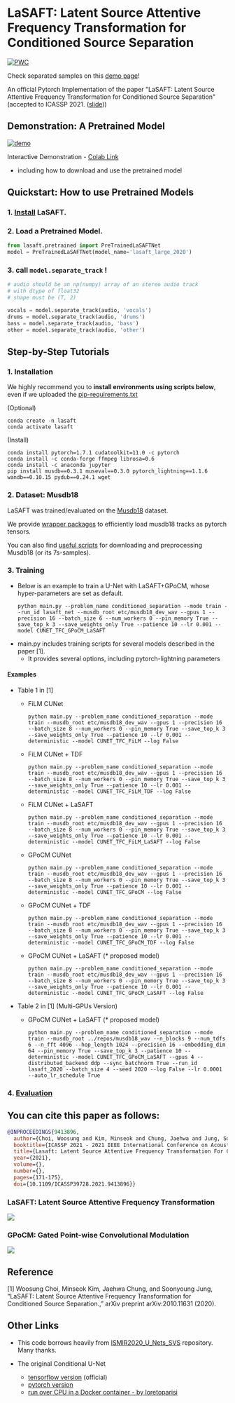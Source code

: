 # LaSAFT: Latent Source Attentive Frequency Transformation for Conditioned Source Separation

[![PWC](https://img.shields.io/endpoint.svg?url=https://paperswithcode.com/badge/lasaft-latent-source-attentive-frequency/music-source-separation-on-musdb18)](https://paperswithcode.com/sota/music-source-separation-on-musdb18?p=lasaft-latent-source-attentive-frequency)

Check separated samples on this [demo page](https://lasaft.github.io/)!

An official Pytorch Implementation of the paper "LaSAFT: Latent Source Attentive Frequency Transformation for Conditioned Source Separation" (accepted to ICASSP 2021. ([slide](https://ws-choi.github.io/Conditioned-Source-Separation-LaSAFT/)))

## Demonstration: A Pretrained Model

[![demo](https://i.imgur.com/8hPZJIY.png)](https://youtu.be/buWnt89kVzs?t=8) 

Interactive Demonstration - [Colab Link](https://colab.research.google.com/github/ws-choi/Conditioned-Source-Separation-LaSAFT/blob/main/colab_demo/LaSAFT_with_GPoCM_(large)_Stella_Jang_Example.ipynb)
  - including how to download and use the pretrained model

## Quickstart: How to use Pretrained Models

### 1. [Install](https://github.com/ws-choi/Conditioned-Source-Separation-LaSAFT#1-installation) LaSAFT.
### 2. Load a Pretrained Model.
```python
from lasaft.pretrained import PreTrainedLaSAFTNet
model = PreTrainedLaSAFTNet(model_name='lasaft_large_2020')
```
### 3. call ```model.separate_track``` !
```python
# audio should be an np(numpy) array of an stereo audio track
# with dtype of float32
# shape must be (T, 2)

vocals = model.separate_track(audio, 'vocals') 
drums = model.separate_track(audio, 'drums') 
bass = model.separate_track(audio, 'bass') 
other = model.separate_track(audio, 'other')
```


## Step-by-Step Tutorials

### 1. Installation

We highly recommend you to **install environments using scripts below**, even if we uploaded the [pip-requirements.txt](https://github.com/ws-choi/Conditioned-Source-Separation-LaSAFT/blob/main/requirements.txt)

(Optional)
```
conda create -n lasaft
conda activate lasaft
```

(Install)
```
conda install pytorch=1.7.1 cudatoolkit=11.0 -c pytorch
conda install -c conda-forge ffmpeg librosa=0.6
conda install -c anaconda jupyter
pip install musdb==0.3.1 museval==0.3.0 pytorch_lightning==1.1.6 wandb==0.10.15 pydub==0.24.1 wget
```

### 2. Dataset: Musdb18

LaSAFT was trained/evaluated on the [Musdb18](https://sigsep.github.io/datasets/musdb.html) dataset.

We provide [wrapper packages](https://github.com/ws-choi/Conditioned-Source-Separation-LaSAFT/tree/main/lasaft/data/musdb_wrapper.py) to efficiently load musdb18 tracks as pytorch tensors.

You can also find [useful scripts](https://github.com/ws-choi/Conditioned-Source-Separation-LaSAFT/tree/main/lasaft/data) for downloading and preprocessing Musdb18 (or its 7s-samples).

### 3. Training

- Below is an example to train a U-Net with LaSAFT+GPoCM, whose hyper-parameters are set as default.
    ```shell script
    python main.py --problem_name conditioned_separation --mode train --run_id lasaft_net --musdb_root etc/musdb18_dev_wav --gpus 1 --precision 16 --batch_size 6 --num_workers 0 --pin_memory True --save_top_k 3 --save_weights_only True --patience 10 --lr 0.001 --model CUNET_TFC_GPoCM_LaSAFT
    ```
- main.py includes training scripts for several models described in the paper [1].
    - It provides several options, including pytorch-lightning parameters

#### Examples

- Table 1 in [1]

    - FiLM CUNet
        ```shell script
        python main.py --problem_name conditioned_separation --mode train --musdb_root etc/musdb18_dev_wav --gpus 1 --precision 16 --batch_size 8 --num_workers 0 --pin_memory True --save_top_k 3 --save_weights_only True --patience 10 --lr 0.001 --deterministic --model CUNET_TFC_FiLM --log False
        ```
    - FiLM CUNet + TDF
        ```shell script
        python main.py --problem_name conditioned_separation --mode train --musdb_root etc/musdb18_dev_wav --gpus 1 --precision 16 --batch_size 8 --num_workers 0 --pin_memory True --save_top_k 3 --save_weights_only True --patience 10 --lr 0.001 --deterministic --model CUNET_TFC_FiLM_TDF --log False
        ```
    - FiLM CUNet + LaSAFT
        ```shell script
        python main.py --problem_name conditioned_separation --mode train --musdb_root etc/musdb18_dev_wav --gpus 1 --precision 16 --batch_size 8 --num_workers 0 --pin_memory True --save_top_k 3 --save_weights_only True --patience 10 --lr 0.001 --deterministic --model CUNET_TFC_FiLM_LaSAFT --log False
        ```
    
    - GPoCM CUNet
        ```shell script
        python main.py --problem_name conditioned_separation --mode train --musdb_root etc/musdb18_dev_wav --gpus 1 --precision 16 --batch_size 8 --num_workers 0 --pin_memory True --save_top_k 3 --save_weights_only True --patience 10 --lr 0.001 --deterministic --model CUNET_TFC_GPoCM --log False
        ```
    - GPoCM CUNet + TDF
        ```shell script
        python main.py --problem_name conditioned_separation --mode train --musdb_root etc/musdb18_dev_wav --gpus 1 --precision 16 --batch_size 8 --num_workers 0 --pin_memory True --save_top_k 3 --save_weights_only True --patience 10 --lr 0.001 --deterministic --model CUNET_TFC_GPoCM_TDF --log False
        ```
    - GPoCM CUNet + LaSAFT (* proposed model) 
        ```shell script
        python main.py --problem_name conditioned_separation --mode train --musdb_root etc/musdb18_dev_wav --gpus 1 --precision 16 --batch_size 8 --num_workers 0 --pin_memory True --save_top_k 3 --save_weights_only True --patience 10 --lr 0.001 --deterministic --model CUNET_TFC_GPoCM_LaSAFT --log False
        ```
- Table 2 in [1] (Multi-GPUs Version)

    - GPoCM CUNet + LaSAFT (* proposed model) 
        ```shell script
        python main.py --problem_name conditioned_separation --mode train --musdb_root ../repos/musdb18_wav --n_blocks 9 --num_tdfs 6 --n_fft 4096 --hop_length 1024 --precision 16 --embedding_dim 64 --pin_memory True --save_top_k 3 --patience 10 --deterministic --model CUNET_TFC_GPoCM_LaSAFT --gpus 4 --distributed_backend ddp --sync_batchnorm True --run_id lasaft_2020 --batch_size 4 --seed 2020 --log False --lr 0.0001 --auto_lr_schedule True 

        ```
### 4. [Evaluation](https://github.com/ws-choi/Conditioned-Source-Separation-LaSAFT/issues/15#issuecomment-807883207)

## You can cite this paper as follows:

```bibtex
@INPROCEEDINGS{9413896,
  author={Choi, Woosung and Kim, Minseok and Chung, Jaehwa and Jung, Soonyoung},
  booktitle={ICASSP 2021 - 2021 IEEE International Conference on Acoustics, Speech and Signal Processing (ICASSP)}, 
  title={Lasaft: Latent Source Attentive Frequency Transformation For Conditioned Source Separation}, 
  year={2021},
  volume={},
  number={},
  pages={171-175},
  doi={10.1109/ICASSP39728.2021.9413896}}
```


### LaSAFT: Latent Source Attentive Frequency Transformation

![](https://imgur.com/vQNgttJ.png)

### GPoCM: Gated Point-wise Convolutional Modulation

![](https://imgur.com/9A4otVA.png)


## Reference

[1]  Woosung Choi,  Minseok Kim,  Jaehwa Chung, and Soonyoung Jung, “LaSAFT: Latent Source Attentive Frequency Transformation for Conditioned Source Separation.,” arXiv preprint arXiv:2010.11631 (2020).  

## Other Links

- This code borrows heavily from [ISMIR2020_U_Nets_SVS](https://github.com/ws-choi/ISMIR2020_U_Nets_SVS/) repository. Many thanks.

- The original Conditional U-Net 
    - [tensorflow version](https://github.com/gabolsgabs/cunet) (official)
    - [pytorch version](https://github.com/ws-choi/Conditioned-U-Net-pytorch)
    - [run over CPU in a Docker container - by loretoparisi](https://github.com/loretoparisi/Conditioned-Source-Separation-LaSAFT)
